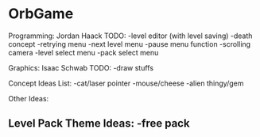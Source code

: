 OrbGame
=======

Programming: Jordan Haack 
TODO: 
-level editor (with level saving)
-death concept
-retrying menu
-next level menu
-pause menu function
-scrolling camera
-level select menu
-pack select menu

Graphics: Isaac Schwab
TODO:
-draw stuffs

Concept Ideas List:
-cat/laser pointer
-mouse/cheese
-alien thingy/gem

Other Ideas:


Level Pack Theme Ideas:
-free pack
-
